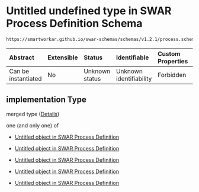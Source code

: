# Untitled undefined type in SWAR Process Definition Schema

```txt
https://smartworkar.github.io/swar-schemas/schemas/v1.2.1/process.schema.json#/properties/activities/items/properties/instructions/items/properties/implementation
```



| Abstract            | Extensible | Status         | Identifiable            | Custom Properties | Additional Properties | Access Restrictions | Defined In                                                                 |
| :------------------ | :--------- | :------------- | :---------------------- | :---------------- | :-------------------- | :------------------ | :------------------------------------------------------------------------- |
| Can be instantiated | No         | Unknown status | Unknown identifiability | Forbidden         | Allowed               | none                | [process.schema.json\*](../out/process.schema.json "open original schema") |

## implementation Type

merged type ([Details](process-properties-activities-items-properties-instructions-items-properties-implementation.md))

one (and only one) of

* [Untitled object in SWAR Process Definition](process-properties-activities-items-properties-instructions-items-properties-implementation-oneof-0.md "check type definition")

* [Untitled object in SWAR Process Definition](process-properties-activities-items-properties-instructions-items-properties-implementation-oneof-1.md "check type definition")

* [Untitled object in SWAR Process Definition](process-properties-activities-items-properties-instructions-items-properties-implementation-oneof-2.md "check type definition")

* [Untitled object in SWAR Process Definition](process-properties-activities-items-properties-instructions-items-properties-implementation-oneof-3.md "check type definition")

* [Untitled object in SWAR Process Definition](process-properties-activities-items-properties-instructions-items-properties-implementation-oneof-4.md "check type definition")
